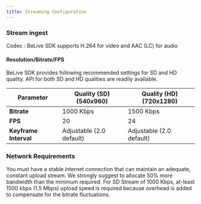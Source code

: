 ```yaml
---
title: Streaming Configuration
---
```


### Stream ingest

Codec : BeLive SDK supports H.264 for video and AAC (LC) for audio

#### Resolution/Bitrate/FPS

BeLive SDK provides following recommended settings for SD and HD quality. API for both SD and HD qualities are readily available.

| Parameter             | Quality (SD) (540x960)   | Quality (HD) (720x1280)  |
| --------------------- | ------------------------ | ------------------------ |
| **Bitrate**           | 1000 Kbps                | 1500 Kbps                |
| **FPS**               | 20                       | 24                       |
| **Keyframe Interval** | Adjustable (2.0 default) | Adjustable (2.0 default) |

### Network Requirements

You must have a stable internet connection that can maintain an adequate, constant upload stream. We strongly suggest to allocate 50% more bandwidth than the minimum required. For SD Stream of 1000 Kbps, at-least 1500 kbps (1.5 Mbps) upload speed is required because overhead is added to compensate for the bitrate fluctuations.